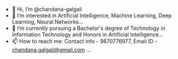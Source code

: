 - 👋 Hi, I’m @chandana-galgali
- 👀 I’m interested in Artificial Intelligence, Machine Learning, Deep Learning, Neural Networks...
- 🌱 I’m currently pursuing a Bachelor's degree of Technology in Information Technology and Honors in Artificial Intelligence...
- 📫 How to reach me: Contact info - 9870776977, Email ID - chandana.galgali@gmail.com  ...

<!---
chandana-galgali/chandana-galgali is a ✨ special ✨ repository because its `README.md` (this file) appears on your GitHub profile.
You can click the Preview link to take a look at your changes.
--->
